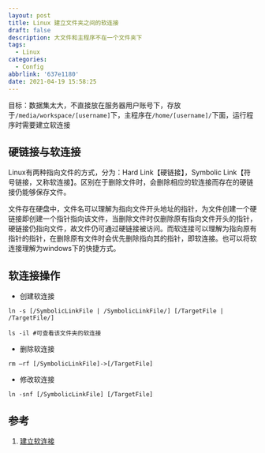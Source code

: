 ```yaml
---
layout: post
title: Linux 建立文件夹之间的软连接
draft: false
description: 大文件和主程序不在一个文件夹下
tags:
  - Linux
categories:
  - Config
abbrlink: '637e1180'
date: 2021-04-19 15:58:25
---
```


目标：数据集太大，不直接放在服务器用户账号下，存放于`/media/workspace/[username]`下，主程序在`/home/[username]/`下面，运行程序时需要建立软连接


## 硬链接与软连接

Linux有两种指向文件的方式，分为：Hard Link【硬链接】，Symbolic Link【符号链接，又称软连接】。区别在于删除文件时，会删除相应的软连接而存在的硬链接仍能够保存文件。

文件存在硬盘中，文件名可以理解为指向文件开头地址的指针，为文件创建一个硬链接即创建一个指针指向该文件，当删除文件时仅删除原有指向文件开头的指针，硬链接仍指向文件，故文件仍可通过硬链接被访问。而软连接可以理解为指向原有指针的指针，在删除原有文件时会优先删除指向其的指针，即软连接。也可以将软连接理解为windows下的快捷方式。

## 软连接操作

* 创建软连接
```
ln -s [/SymbolicLinkFile | /SymbolicLinkFile/] [/TargetFile | /TargetFile/]
```

```
ls -il #可查看该文件夹的软连接
```

* 删除软连接

```
rm –rf [/SymbolicLinkFile]->[/TargetFile]
```

* 修改软连接

```
ln -snf [/SymbolicLinkFile] [/TargetFile]
```

## 参考

1. [建立软连接](https://kukksaku.github.io/2019/02/02/Ubuntu%E6%96%87%E4%BB%B6%E5%A4%B9%E5%BB%BA%E7%AB%8B%E8%BD%AF%E9%93%BE%E6%8E%A5/)
